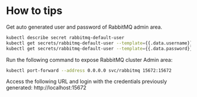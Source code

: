 # How to tips

Get auto generated user and password of RabbitMQ admin area.

```sh
kubectl describe secret rabbitmq-default-user
kubectl get secrets/rabbitmq-default-user --template={{.data.username}} | base64 -D
kubectl get secrets/rabbitmq-default-user --template={{.data.password}} | base64 -D
```

Run the following command to expose RabbitMQ cluster Admin area: 

```sh
kubectl port-forward --address 0.0.0.0 svc/rabbitmq 15672:15672
```

Access the following URL and login with the credentials previously generated: http://localhost:15672
